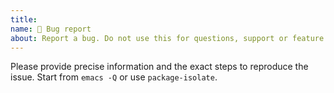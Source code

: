 ```yaml
---
title:
name: 🐞 Bug report
about: Report a bug. Do not use this for questions, support or feature requests.
---
```


Please provide precise information and the exact steps to reproduce the issue.
Start from `emacs -Q` or use `package-isolate`.
